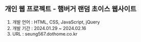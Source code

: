 <h2>개인 웹 프로젝트 - 햄버거 랜덤 초이스 웹사이트</h2>

1. 개발 언어 : HTML, CSS, JavaScript, jQuery
2. 개발 기간 : 2024.01.29 ~ 2024.02.16
3. URL : <a src="seung567.dothome.co.kr"> seung567.dothome.co.kr </a>

